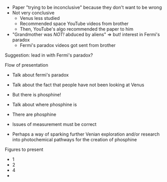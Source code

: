 

* Paper "trying to be inconclusive" because they don't want to be wrong
* Not very conclusive
	* Venus less studied
	* Recommended space YouTube videos from brother
	* Then, YouTube's algo recommended the paper to him
* "Grandmother was _NOT!_ abduced by aliens" => but! interest in Fermi's paradox
	* Fermi's paradox videos got sent from brother 
	
Suggestion: lead in with Fermi's paradox?

Flow of presentation

* Talk about fermi's paradox
* Talk about the fact that people have not been looking at Venus
* But there is phosphine!
* Talk about where phosphine is
 
* There are phosphine
* Issues of measurement must be correct
* Perhaps a way of sparking further Venian exploration and/or research into photochemical pathways for the creation of phosphine


Figures to present 
* 1
* 2
* 4
* 
